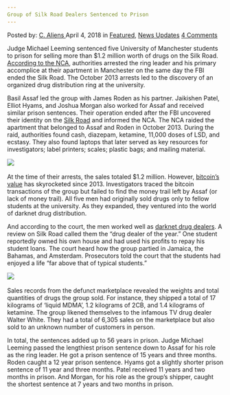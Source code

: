 ```yaml
---
Group of Silk Road Dealers Sentenced to Prison
---
```

<article class="post-listing post-25260 post type-post status-publish format-standard has-post-thumbnail hentry 
 tag-dealers tag-group tag-prison tag-sentenced 
<div class="post-inner">
<span>Posted by: <a href="https://www.deepdotweb.com/author/caliens/" title="">C. Aliens </a></span>
<span>April 4, 2018</span>
<span>in <a href="https://www.deepdotweb.com/category/deepdot-news/" rel="category tag">Featured</a>, <a href="https://www.deepdotweb.com/category/news-updates/" rel="category tag">News Updates</a></span>
<span><a href="https://www.deepdotweb.com/2018/04/04/group-of-silk-road-dealers-sentenced-to-prison/#comments">4 Comments</a></span>


<p>Judge Michael Leeming sentenced five University of Manchester students to prison for selling more than $1.2 million worth of drugs on the Silk Road. <a href="http://www.nationalcrimeagency.gov.uk/news/1310-dark-web-drug-dealers-get-56-years-in-jail">According to the NCA</a>, authorities arrested the ring leader and his primary accomplice at their apartment in Manchester on the same day the FBI ended the Silk Road. The October 2013 arrests led to the discovery of an organized drug distribution ring at the university.</p>
<p>Basil Assaf led the group with James Roden as his partner. Jaikishen Patel, Elliot Hyams, and Joshua Morgan also worked for Assaf and received similar prison sentences. Their operation ended after the FBI uncovered their identity on the <a href="https://www.deepdotweb.com/tag/silk/">Silk Road</a> and informed the NCA. The NCA raided the apartment that belonged to Assaf and Roden in October 2013. During the raid, authorities found cash, diazepam, ketamine, 11,000 doses of LSD, and ecstasy. They also found laptops that later served as key resources for investigators; label printers; scales; plastic bags; and mailing material.</p>
<p><img class="wp-image-25267" src="/imgs/2018/04/word-image-6.jpeg" srcset="/imgs/2018/04/word-image-6.jpeg 660w, /imgs/2018/04/word-image-6-300x150.jpeg 300w" sizes="(max-width: 660px) 100vw, 660px" /></p>
<p>At the time of their arrests, the sales totaled $1.2 million. However, <a href="https://www.deepdotweb.com/tag/bitcoin/">bitcoin’s value</a> has skyrocketed since 2013. Investigators traced the bitcoin transactions of the group but failed to find the money trail left by Assaf (or lack of money trail). All five men had originally sold drugs only to fellow students at the university. As they expanded, they ventured into the world of darknet drug distribution.</p>
<p>And according to the court, the men worked well as <a href="https://www.deepdotweb.com/tag/darknet/">darknet drug dealers</a>. A review on Silk Road called them the “drug dealer of the year.” One student reportedly owned his own house and had used his profits to repay his student loans. The court heard how the group partied in Jamaica, the Bahamas, and Amsterdam. Prosecutors told the court that the students had enjoyed a life “far above that of typical students.”</p>
<p><img class="wp-image-25268" src="/imgs/2018/04/word-image-7.jpeg" srcset="/imgs/2018/04/word-image-7.jpeg 810w, /imgs/2018/04/word-image-7-300x200.jpeg 300w" sizes="(max-width: 810px) 100vw, 810px" /></p>
<p>Sales records from the defunct marketplace revealed the weights and total quantities of drugs the group sold. For instance, they shipped a total of 17 kilograms of ‘liquid MDMA’, 1.2 kilograms of 2CB, and 1.4 kilograms of ketamine. The group likened themselves to the infamous TV drug dealer Walter White. They had a total of 6,305 sales on the marketplace but also sold to an unknown number of customers in person.</p>
<p>In total, the sentences added up to 56 years in prison. Judge Michael Leeming passed the lengthiest prison sentence down to Assaf for his role as the ring leader. He got a prison sentence of 15 years and three months. Roden caught a 12 year prison sentence. Hyams got a slightly shorter prison sentence of 11 year and three months. Patel received 11 years and two months in prison. And Morgan, for his role as the group&#8217;s shipper, caught the shortest sentence at 7 years and two months in prison.</p>
</div>
<span style="display:none"><a href="https://www.deepdotweb.com/tag/dealers/" rel="tag">dealers</a> <a href="https://www.deepdotweb.com/tag/group/" rel="tag">group</a> <a href="https://www.deepdotweb.com/tag/prison/" rel="tag">prison</a>  <a href="https://www.deepdotweb.com/tag/sentenced/" rel="tag">sentenced</a> <a href="https://www.deepdotweb.com/tag/silk/" rel="tag">silk</a></span> <span style="display:none" class="updated">2018-04-04<a href="https://www.deepdotweb.com/author/caliens/" title="Posts by C. Aliens" rel="author">C. Aliens</a></strong></div>
</div>
</article>

